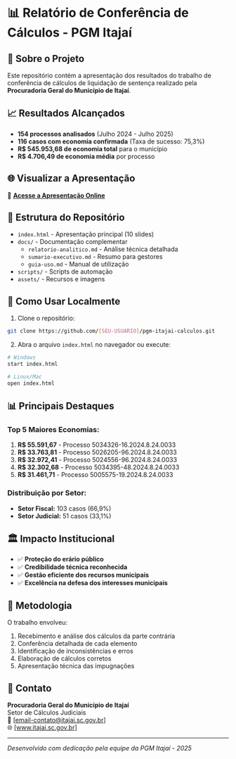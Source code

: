 # 📊 Relatório de Conferência de Cálculos - PGM Itajaí

## 🎯 Sobre o Projeto

Este repositório contém a apresentação dos resultados do trabalho de conferência de cálculos de liquidação de sentença realizado pela **Procuradoria Geral do Município de Itajaí**.

## 📈 Resultados Alcançados

- **154 processos analisados** (Julho 2024 - Julho 2025)
- **116 casos com economia confirmada** (Taxa de sucesso: 75,3%)
- **R$ 545.953,68 de economia total** para o município
- **R$ 4.706,49 de economia média** por processo

## 🌐 Visualizar a Apresentação

🔗 **[Acesse a Apresentação Online](https://[SEU-USUARIO].github.io/pgm-itajai-calculos/)**

## 📁 Estrutura do Repositório

- `index.html` - Apresentação principal (10 slides)
- `docs/` - Documentação complementar
  - `relatorio-analitico.md` - Análise técnica detalhada
  - `sumario-executivo.md` - Resumo para gestores
  - `guia-uso.md` - Manual de utilização
- `scripts/` - Scripts de automação
- `assets/` - Recursos e imagens

## 🚀 Como Usar Localmente

1. Clone o repositório:
```bash
git clone https://github.com/[SEU-USUARIO]/pgm-itajai-calculos.git
```

2. Abra o arquivo `index.html` no navegador ou execute:
```bash
# Windows
start index.html

# Linux/Mac
open index.html
```

## 📊 Principais Destaques

### Top 5 Maiores Economias:
1. **R$ 55.591,67** - Processo 5034326-16.2024.8.24.0033
2. **R$ 33.763,81** - Processo 5026205-96.2024.8.24.0033
3. **R$ 32.972,41** - Processo 5024556-96.2024.8.24.0033
4. **R$ 32.302,68** - Processo 5034395-48.2024.8.24.0033
5. **R$ 31.461,71** - Processo 5005575-19.2024.8.24.0033

### Distribuição por Setor:
- **Setor Fiscal:** 103 casos (66,9%)
- **Setor Judicial:** 51 casos (33,1%)

## 🏛️ Impacto Institucional

- ✅ **Proteção do erário público**
- ✅ **Credibilidade técnica reconhecida**
- ✅ **Gestão eficiente dos recursos municipais**
- ✅ **Excelência na defesa dos interesses municipais**

## 📝 Metodologia

O trabalho envolveu:
1. Recebimento e análise dos cálculos da parte contrária
2. Conferência detalhada de cada elemento
3. Identificação de inconsistências e erros
4. Elaboração de cálculos corretos
5. Apresentação técnica das impugnações

## 📧 Contato

**Procuradoria Geral do Município de Itajaí**  
Setor de Cálculos Judiciais  
📧 [email-contato@itajai.sc.gov.br]  
🌐 [www.itajai.sc.gov.br]

---

*Desenvolvido com dedicação pela equipe da PGM Itajaí - 2025*
